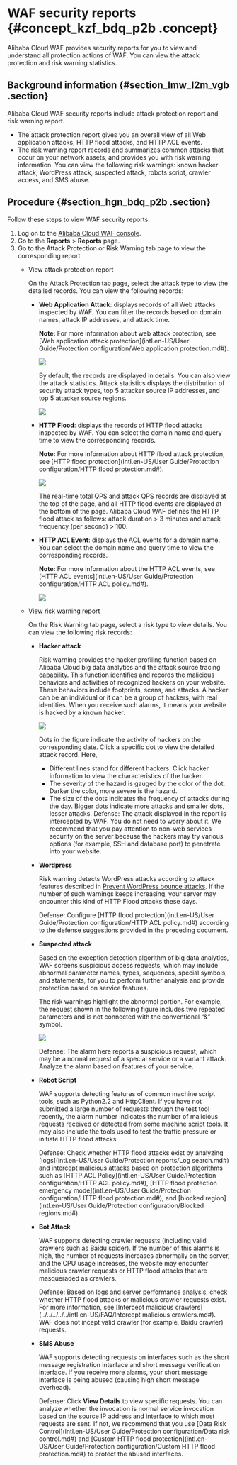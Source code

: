 # WAF security reports {#concept_kzf_bdq_p2b .concept}

Alibaba Cloud WAF provides security reports for you to view and understand all protection actions of WAF. You can view the attack protection and risk warning statistics.

## Background information {#section_lmw_l2m_vgb .section}

Alibaba Cloud WAF security reports include attack protection report and risk warning report.

-   The attack protection report gives you an overall view of all Web application attacks, HTTP flood attacks, and HTTP ACL events.
-   The risk warning report records and summarizes common attacks that occur on your network assets, and provides you with risk warning information. You can view the following risk warnings: known hacker attack, WordPress attack, suspected attack, robots script, crawler access, and SMS abuse.

## Procedure {#section_hgn_bdq_p2b .section}

Follow these steps to view WAF security reports:

1.  Log on to the [Alibaba Cloud WAF console](https://yundun.console.aliyun.com/?p=waf).
2.  Go to the **Reports** \> **Reports** page.
3.  Go to the Attack Protection or Risk Warning tab page to view the corresponding report.
    -   View attack protection report

        On the Attack Protection tab page, select the attack type to view the detailed records. You can view the following records:

        -   **Web Application Attack**: displays records of all Web attacks inspected by WAF. You can filter the records based on domain names, attack IP addresses, and attack time.

            **Note:** For more information about web attack protection, see [Web application attack protection](intl.en-US/User Guide/Protection configuration/Web application protection.md#).

            ![](http://static-aliyun-doc.oss-cn-hangzhou.aliyuncs.com/assets/img/15574/155056845738968_en-US.jpg)

            By default, the records are displayed in details. You can also view the attack statistics. Attack statistics displays the distribution of security attack types, top 5 attacker source IP addresses, and top 5 attacker source regions.

            ![](http://static-aliyun-doc.oss-cn-hangzhou.aliyuncs.com/assets/img/15574/155056845738969_en-US.jpg)

        -   **HTTP Flood**: displays the records of HTTP flood attacks inspected by WAF. You can select the domain name and query time to view the corresponding records.

            **Note:** For more information about HTTP flood attack protection, see [HTTP flood protection](intl.en-US/User Guide/Protection configuration/HTTP flood protection.md#).

            ![](http://static-aliyun-doc.oss-cn-hangzhou.aliyuncs.com/assets/img/15574/155056845738970_en-US.jpg)

            The real-time total QPS and attack QPS records are displayed at the top of the page, and all HTTP flood events are displayed at the bottom of the page. Alibaba Cloud WAF defines the HTTP flood attack as follows: attack duration \> 3 minutes and attack frequency \(per second\) \> 100.

        -   **HTTP ACL Event**: displays the ACL events for a domain name. You can select the domain name and query time to view the corresponding records.

            **Note:** For more information about the HTTP ACL events, see [HTTP ACL events](intl.en-US/User Guide/Protection configuration/HTTP ACL policy.md#).

            ![](http://static-aliyun-doc.oss-cn-hangzhou.aliyuncs.com/assets/img/15574/155056845738971_en-US.jpg)

    -   View risk warning report

        On the Risk Warning tab page, select a risk type to view details. You can view the following risk records:

        -   **Hacker attack**

            Risk warning provides the hacker profiling function based on Alibaba Cloud big data analytics and the attack source tracing capability. This function identifies and records the malicious behaviors and activities of recognized hackers on your website. These behaviors include footprints, scans, and attacks. A hacker can be an individual or it can be a group of hackers, with real identities. When you receive such alarms, it means your website is hacked by a known hacker.

            ![](http://static-aliyun-doc.oss-cn-hangzhou.aliyuncs.com/assets/img/15574/15505684577802_en-US.png)

            Dots in the figure indicate the activity of hackers on the corresponding date. Click a specific dot to view the detailed attack record. Here,

            -   Different lines stand for different hackers. Click hacker information to view the characteristics of the hacker.
            -   The severity of the hazard is gauged by the color of the dot. Darker the color, more severe is the hazard.
            -   The size of the dots indicates the frequency of attacks during the day. Bigger dots indicate more attacks and smaller dots, lesser attacks.
            Defense: The attack displayed in the report is intercepted by WAF. You do not need to worry about it. We recommend that you pay attention to non-web services security on the server because the hackers may try various options \(for example, SSH and database port\) to penetrate into your website.

        -   **Wordpress**

            Risk warning detects WordPress attacks according to attack features described in [Prevent WordPress bounce attacks](https://www.alibabacloud.com/help/doc-detail/42198.htm). If the number of such warnings keeps increasing, your server may encounter this kind of HTTP Flood attacks these days.

            Defense: Configure [HTTP flood protection](intl.en-US/User Guide/Protection configuration/HTTP ACL policy.md#) according to the defense suggestions provided in the preceding document.

        -   **Suspected attack**

            Based on the exception detection algorithm of big data analytics, WAF screens suspicious access requests, which may include abnormal parameter names, types, sequences, special symbols, and statements, for you to perform further analysis and provide protection based on service features.

            The risk warnings highlight the abnormal portion. For example, the request shown in the following figure includes two repeated parameters and is not connected with the conventional “&” symbol.

            ![](http://static-aliyun-doc.oss-cn-hangzhou.aliyuncs.com/assets/img/15574/15505684577803_en-US.png)

            Defense: The alarm here reports a suspicious request, which may be a normal request of a special service or a variant attack. Analyze the alarm based on features of your service.

        -   **Robot Script**

            WAF supports detecting features of common machine script tools, such as Python2.2 and HttpClient. If you have not submitted a large number of requests through the test tool recently, the alarm number indicates the number of malicious requests received or detected from some machine script tools. It may also include the tools used to test the traffic pressure or initiate HTTP flood attacks.

            Defense: Check whether HTTP flood attacks exist by analyzing [logs](intl.en-US/User Guide/Protection reports/Log search.md#) and intercept malicious attacks based on protection algorithms such as [HTTP ACL Policy](intl.en-US/User Guide/Protection configuration/HTTP ACL policy.md#), [HTTP flood protection emergency mode](intl.en-US/User Guide/Protection configuration/HTTP flood protection.md#), and [blocked region](intl.en-US/User Guide/Protection configuration/Blocked regions.md#).

        -   **Bot Attack**

            WAF supports detecting crawler requests \(including valid crawlers such as Baidu spider\). If the number of this alarms is high, the number of requests increases abnormally on the server, and the CPU usage increases, the website may encounter malicious crawler requests or HTTP flood attacks that are masqueraded as crawlers.

            Defense: Based on logs and server performance analysis, check whether HTTP flood attacks or malicious crawler requests exist. For more information, see [Intercept malicious crawlers](../../../../../intl.en-US/FAQ/Intercept malicious crawlers.md#). WAF does not incept valid crawler \(for example, Baidu crawler\) requests.

        -   **SMS Abuse**

            WAF supports detecting requests on interfaces such as the short message registration interface and short message verification interface. If you receive more alarms, your short message interface is being abused \(causing high short message overhead\).

            Defense: Click **View Details** to view specific requests. You can analyze whether the invocation is normal service invocation based on the source IP address and interface to which most requests are sent. If not, we recommend that you use [Data Risk Control](intl.en-US/User Guide/Protection configuration/Data risk control.md#) and [Custom HTTP flood protection](intl.en-US/User Guide/Protection configuration/Custom HTTP flood protection.md#) to protect the abused interfaces.


